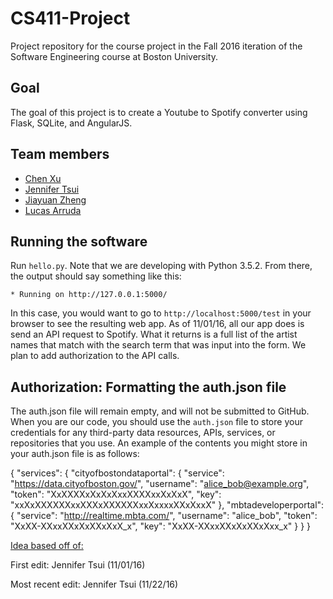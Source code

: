 # CS411-Project

Project repository for the course project in the Fall 2016 iteration of the Software Engineering course at Boston University.

## Goal

The goal of this project is to create a Youtube to Spotify converter using Flask, SQLite, and AngularJS.

## Team members 
* [Chen Xu](https://github.com/chenyphg)
* [Jennifer Tsui](https://github.com/j-tsui)
* [Jiayuan Zheng](https://github.com/jiayuanz)
* [Lucas Arruda](https://github.com/larruda13)

## Running the software

Run `hello.py`. Note that we are developing with Python 3.5.2.
From there, the output should say something like this:

```
* Running on http://127.0.0.1:5000/
```

In this case, you would want to go to `http://localhost:5000/test` in your browser to see the resulting web app.
As of 11/01/16, all our app does is send an API request to Spotify. What it returns is a full list of the artist names that match with the search term that was input into the form. We plan to add authorization to the API calls.

## Authorization: Formatting the auth.json file

The auth.json file will remain empty, and will not be submitted to GitHub. When you are our code, you should use the `auth.json` file to store your credentials for any third-party data resources, APIs, services, or repositories that you use. An example of the contents you might store in your auth.json file is as follows:

{
    "services": {
        "cityofbostondataportal": {
            "service": "https://data.cityofboston.gov/",
            "username": "alice_bob@example.org",
            "token": "XxXXXXxXxXxXxxXXXXxxXxXxX",
            "key": "xxXxXXXXXXxxXXXxXXXXXXxxXxxxxXXxXxxX"
        },
        "mbtadeveloperportal": {
            "service": "http://realtime.mbta.com/",
            "username": "alice_bob",
            "token": "XxXX-XXxxXXxXxXXxXxX_x",
            "key": "XxXX-XXxxXXxXxXXxXxx_x"
        }
    }
}

[Idea based off of:](https://github.com/Data-Mechanics/course-2016-fal-proj)



First edit: Jennifer Tsui (11/01/16)

Most recent edit: Jennifer Tsui (11/22/16)
